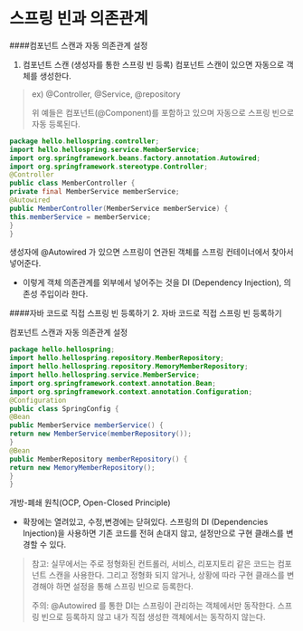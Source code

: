 스프링 빈과 의존관계
=================
####컴포넌트 스캔과 자동 의존관계 설정

1. 컴포넌트 스캔
(생성자를 통한 스프링 빈 등록)
컴포넌트 스캔이 있으면 자동으로 객체를 생성한다.

>ex) @Controller, @Service, @repository
> 
>위 예들은 컴포넌트(@Component)를 포함하고 있으며 자동으로 스프링 빈으로 자동 등록된다.

```java
package hello.hellospring.controller;
import hello.hellospring.service.MemberService;
import org.springframework.beans.factory.annotation.Autowired;
import org.springframework.stereotype.Controller;
@Controller
public class MemberController {
private final MemberService memberService;
@Autowired
public MemberController(MemberService memberService) {
this.memberService = memberService;
}
}
```

생성자에 @Autowired 가 있으면 스프링이 연관된 객체를 스프링 컨테이너에서 찾아서 넣어준다.

- 이렇게 객체 의존관계를 외부에서 넣어주는 것을 DI (Dependency Injection), 의존성 주입이라 한다.

####자바 코드로 직접 스프링 빈 등록하기
2. 자바 코드로 직접 스프링 빈 등록하기

컴포넌트 스캔과 자동 의존관계 설정

```java
package hello.hellospring;
import hello.hellospring.repository.MemberRepository;
import hello.hellospring.repository.MemoryMemberRepository;
import hello.hellospring.service.MemberService;
import org.springframework.context.annotation.Bean;
import org.springframework.context.annotation.Configuration;
@Configuration
public class SpringConfig {
@Bean
public MemberService memberService() {
return new MemberService(memberRepository());
}
@Bean
public MemberRepository memberRepository() {
return new MemoryMemberRepository();
}
}
```

개방-폐쇄 원칙(OCP, Open-Closed Principle)
- 확장에는 열려있고, 수정,변경에는 닫혀있다.
스프링의 DI (Dependencies Injection)을 사용하면
기존 코드를 전혀 손대지 않고, 설정만으로 구현 클래스를 변경할 수 있다.

>참고: 실무에서는 주로 정형화된 컨트롤러, 서비스, 리포지토리 같은 코드는 컴포넌트 스캔을 사용한다.
그리고 정형화 되지 않거나, 상황에 따라 구현 클래스를 변경해야 하면 설정을 통해 스프링 빈으로
등록한다.
> 
> 주의: @Autowired 를 통한 DI는 스프링이 관리하는 객체에서만 동작한다.
> 스프링 빈으로 등록하지 않고 내가 직접 생성한 객체에서는 동작하지 않는다.